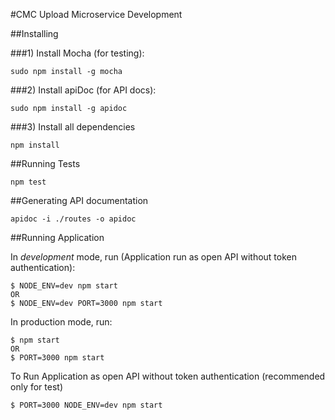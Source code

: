 #CMC Upload Microservice Development

##Installing

###1) Install Mocha (for testing):

    sudo npm install -g mocha

###2) Install apiDoc (for API docs):

    sudo npm install -g apidoc

###3) Install all dependencies
    
    npm install


##Running Tests

    npm test
    

##Generating API documentation

    apidoc -i ./routes -o apidoc


##Running Application

In *development* mode, run (Application run as open API without token authentication):

    $ NODE_ENV=dev npm start
    OR
    $ NODE_ENV=dev PORT=3000 npm start    

In production mode, run:

    $ npm start
    OR
    $ PORT=3000 npm start    
      

To Run Application as open API without token authentication (recommended only for test)

    $ PORT=3000 NODE_ENV=dev npm start